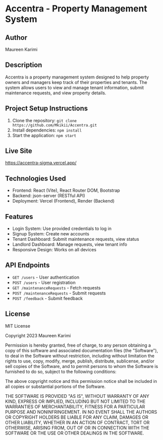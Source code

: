 # Accentra - Property Management System

## Author

Maureen Karimi

## Description

Accentra is a property management system designed to help property owners and managers keep track of their properties and tenants. The system allows users to view and manage tenant information, submit maintenance requests, and view property details.

## Project Setup Instructions

1. Clone the repository: `git clone https://github.com/Mkikii/Accentra.git`
2. Install dependencies: `npm install`
3. Start the application: `npm start`

## Live Site

https://accentra-sigma.vercel.app/

## Technologies Used

* Frontend: React (Vite), React Router DOM, Bootstrap
* Backend: json-server (RESTful API)
* Deployment: Vercel (Frontend), Render (Backend)

## Features

* Login System: Use provided credentials to log in
* Signup System: Create new accounts
* Tenant Dashboard: Submit maintenance requests, view status
* Landlord Dashboard: Manage requests, view tenant info
* Responsive Design: Works on all devices

## API Endpoints

* `GET /users` - User authentication
* `POST /users` - User registration
* `GET /maintenanceRequests` - Fetch requests
* `POST /maintenanceRequests` - Submit requests
* `POST /feedback` - Submit feedback

## License

MIT License

Copyright 2023 Maureen Karimi

Permission is hereby granted, free of charge, to any person obtaining a copy of this software and associated documentation files (the "Software"), to deal in the Software without restriction, including without limitation the rights to use, copy, modify, merge, publish, distribute, sublicense, and/or sell copies of the Software, and to permit persons to whom the Software is furnished to do so, subject to the following conditions:

The above copyright notice and this permission notice shall be included in all copies or substantial portions of the Software.

THE SOFTWARE IS PROVIDED "AS IS", WITHOUT WARRANTY OF ANY KIND, EXPRESS OR IMPLIED, INCLUDING BUT NOT LIMITED TO THE WARRANTIES OF MERCHANTABILITY, FITNESS FOR A PARTICULAR PURPOSE AND NONINFRINGEMENT. IN NO EVENT SHALL THE AUTHORS OR COPYRIGHT HOLDERS BE LIABLE FOR ANY CLAIM, DAMAGES OR OTHER LIABILITY, WHETHER IN AN ACTION OF CONTRACT, TORT OR OTHERWISE, ARISING FROM, OUT OF OR IN CONNECTION WITH THE SOFTWARE OR THE USE OR OTHER DEALINGS IN THE SOFTWARE.
